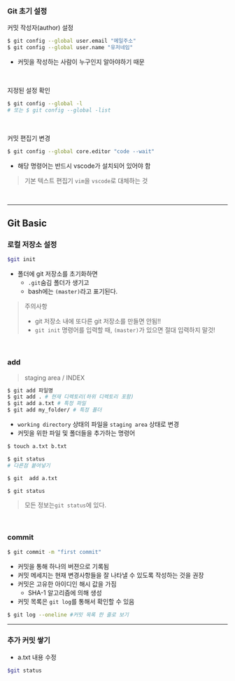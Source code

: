 ### Git 초기 설정

커밋 작성자(author) 설정

```bash
$ git config --global user.email "메일주소"
$ git config --global user.name "유저네임"
```

- 커밋을 작성하는 사람이 누구인지 알아야하기 때문

<br>

지정된 설정 확인

```bash
$ git config --global -l
# 또는 $ git config --global -list

```

<br>

커밋 편집기 변경

```bash
$ git config --global core.editor "code --wait"
```

- 해당 명령어는 반드시 vscode가 설치되어 있어야 함

> 기본 텍스트 편집기 `vim`을 `vscode`로 대체하는 것

<br>

---

## Git Basic

### 로컬 저장소 설정

```bash
$git init
```

- 폴더에 git 저장소를 초기화하면
  - `.git`숨김 폴더가 생기고
  - bash에는 `(master)`라고 표기된다.

> 주의사항
>
> - git 저장소 내에 또다른 git 저장소를 만들면 안됨!!
> - `git init` 명령어를 입력할 때, `(master)`가 있으면 절대 입력하지 말것!

<br>

### add

> staging area / INDEX

```bash
$ git add 파일명
$ git add . # 현재 디렉토리(하위 디렉토리 포함)
$ git add a.txt # 특정 파일
$ git add my_folder/ # 특정 폴더
```

- `working directory` 상태의 파일을 `staging area` 상태로 변경
- 커밋을 위한 파일 및 폴더들을 추가하는 명령어

```bash
$ touch a.txt b.txt

$ git status
# 다른점 붙여넣기
```

```bash
$ git  add a.txt
```

```bash
$ git status
```

> 모든 정보는`git status`에 있다.

<br>

### commit

```bash
$ git commit -m "first commit"
```

- 커밋을 통해 하나의 버젼으로 기록됨
- 커밋 메세지는 현재 변경사항들을 잘 나타낼 수 있도록 작성하는 것을 권장
- 커밋은 고유한 아이디인 해시 값을 가짐
  - SHA-1 알고리즘에 의해 생성
- 커밋 목록은 `git log`를 통해서 확인할 수 있음

```bash
$ git log --oneline #커밋 목록 한 줄로 보기
```



---

### 추가 커밋 쌓기

- a.txt 내용 수정

```bash
$git status
```









